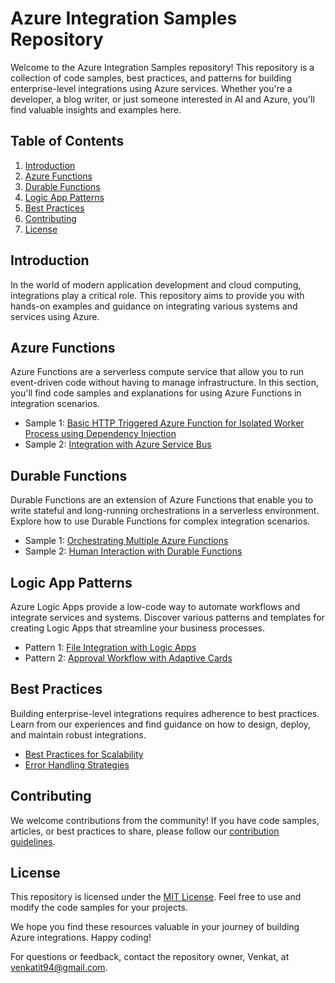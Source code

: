 # Azure Integration Samples Repository

Welcome to the Azure Integration Samples repository! This repository is a collection of code samples, best practices, and patterns for building enterprise-level integrations using Azure services. Whether you're a developer, a blog writer, or just someone interested in AI and Azure, you'll find valuable insights and examples here.

## Table of Contents

1. [Introduction](#introduction)
2. [Azure Functions](#azure-functions)
3. [Durable Functions](#durable-functions)
4. [Logic App Patterns](#logic-app-patterns)
5. [Best Practices](#best-practices)
6. [Contributing](#contributing)
7. [License](#license)

## Introduction

In the world of modern application development and cloud computing, integrations play a critical role. This repository aims to provide you with hands-on examples and guidance on integrating various systems and services using Azure.

## Azure Functions

Azure Functions are a serverless compute service that allow you to run event-driven code without having to manage infrastructure. In this section, you'll find code samples and explanations for using Azure Functions in integration scenarios.

- Sample 1: [Basic HTTP Triggered Azure Function for Isolated Worker Process using Dependency Injection](Azure%20Functions/IsolatedExample)
- Sample 2: [Integration with Azure Service Bus](Azure%20Functions/sample2)

## Durable Functions

Durable Functions are an extension of Azure Functions that enable you to write stateful and long-running orchestrations in a serverless environment. Explore how to use Durable Functions for complex integration scenarios.

- Sample 1: [Orchestrating Multiple Azure Functions](durable-functions/sample1)
- Sample 2: [Human Interaction with Durable Functions](durable-functions/sample2)

## Logic App Patterns

Azure Logic Apps provide a low-code way to automate workflows and integrate services and systems. Discover various patterns and templates for creating Logic Apps that streamline your business processes.

- Pattern 1: [File Integration with Logic Apps](logic-app-patterns/pattern1)
- Pattern 2: [Approval Workflow with Adaptive Cards](logic-app-patterns/pattern2)

## Best Practices

Building enterprise-level integrations requires adherence to best practices. Learn from our experiences and find guidance on how to design, deploy, and maintain robust integrations.

- [Best Practices for Scalability](best-practices/scalability.md)
- [Error Handling Strategies](best-practices/error-handling.md)

## Contributing

We welcome contributions from the community! If you have code samples, articles, or best practices to share, please follow our [contribution guidelines](CONTRIBUTING.md).

## License

This repository is licensed under the [MIT License](LICENSE). Feel free to use and modify the code samples for your projects.

We hope you find these resources valuable in your journey of building Azure integrations. Happy coding!

For questions or feedback, contact the repository owner, Venkat, at [venkatit94@gmail.com](mailto:venkatit94@gmail.com).
